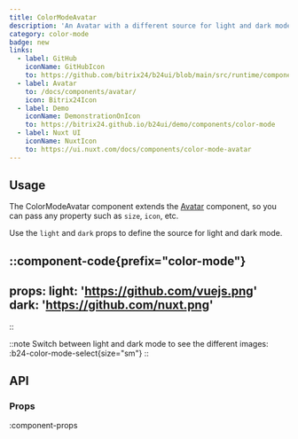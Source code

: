 ```yaml
---
title: ColorModeAvatar
description: 'An Avatar with a different source for light and dark mode.'
category: color-mode
badge: new
links:
  - label: GitHub
    iconName: GitHubIcon
    to: https://github.com/bitrix24/b24ui/blob/main/src/runtime/components/color-mode/ColorModeAvatar.vue
  - label: Avatar
    to: /docs/components/avatar/
    icon: Bitrix24Icon
  - label: Demo
    iconName: DemonstrationOnIcon
    to: https://bitrix24.github.io/b24ui/demo/components/color-mode
  - label: Nuxt UI
    iconName: NuxtIcon
    to: https://ui.nuxt.com/docs/components/color-mode-avatar
---
```


## Usage

The ColorModeAvatar component extends the [Avatar](/docs/components/avatar/) component, so you can pass any property such as `size`, `icon`, etc.

Use the `light` and `dark` props to define the source for light and dark mode.

::component-code{prefix="color-mode"}
---
props:
  light: 'https://github.com/vuejs.png'
  dark: 'https://github.com/nuxt.png'
---
::

::note
Switch between light and dark mode to see the different images: :b24-color-mode-select{size="sm"}
::

## API

### Props

:component-props
